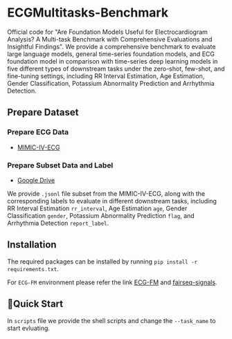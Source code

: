 # ECGMultitasks-Benchmark
Official code for "Are Foundation Models Useful for Electrocardiogram Analysis? A Multi-task Benchmark with Comprehensive Evaluations and Insightful Findings". We provide a comprehensive benchmark to evaluate large language models, general time-series foundation models, and ECG foundation model in comparison with time-series deep learning models in five different types of downstream tasks under the zero-shot, few-shot, and fine-tuning settings, including RR Interval Estimation, Age Estimation, Gender Classification, Potassium Abnormality Prediction and Arrhythmia Detection.

## Prepare Dataset
### Prepare ECG Data
* [MIMIC-IV-ECG](https://physionet.org/content/mimic-iv-ecg/1.0/)
### Prepare Subset Data and Label
* [Google Drive](https://drive.google.com/drive/folders/1IkHkwa0HUbxmieBHMPd-VRdYQJbKLm3P?usp=share_link)
  
We provide `.jsonl` file subset from the MIMIC-IV-ECG, along with the corresponding labels to evaluate in different downstream tasks, including RR Interval Estimation `rr_interval`, Age Estimation `age`, Gender Classification `gender`, Potassium Abnormality Prediction `flag`, and Arrhythmia Detection `report_label`.

## Installation
The required packages can be installed by running `pip install -r requirements.txt`.

For `ECG-FM` environment please refer the link [ECG-FM](https://github.com/bowang-lab/ECG-FM) and [fairseq-signals](https://github.com/Jwoo5/fairseq-signals).

## 🚀Quick Start
In `scripts` file we provide the shell scripts and change the `--task_name` to start evluating.
